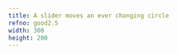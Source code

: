 ```yaml
---
title: A slider moves an ever changing circle
refno: good2.5
width: 300
height: 200
---
```


<script>
var theta = 0;
function setup() {
  canvas = createCanvas(300, 200);
  aSlider = createSlider(-100,100,0,1)
  aSlider.position(10,10)
}

function draw() {
  background(200);
  yOffset = aSlider.value()
  ellipse(width/2,height/2-yOffset,50*sin(theta))
  theta+=.01
}
</script>
